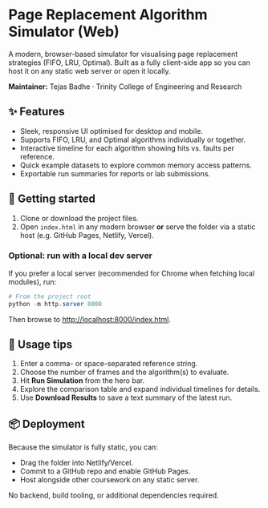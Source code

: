 # Page Replacement Algorithm Simulator (Web)

A modern, browser-based simulator for visualising page replacement strategies (FIFO, LRU, Optimal). Built as a fully client-side app so you can host it on any static web server or open it locally.

**Maintainer:** Tejas Badhe &middot; Trinity College of Engineering and Research

## ✨ Features

- Sleek, responsive UI optimised for desktop and mobile.
- Supports FIFO, LRU, and Optimal algorithms individually or together.
- Interactive timeline for each algorithm showing hits vs. faults per reference.
- Quick example datasets to explore common memory access patterns.
- Exportable run summaries for reports or lab submissions.

## 🚀 Getting started

1. Clone or download the project files.
2. Open `index.html` in any modern browser **or** serve the folder via a static host (e.g. GitHub Pages, Netlify, Vercel).

### Optional: run with a local dev server

If you prefer a local server (recommended for Chrome when fetching local modules), run:

```powershell
# From the project root
python -m http.server 8000
```

Then browse to [http://localhost:8000/index.html](http://localhost:8000/index.html).

## 🧠 Usage tips

1. Enter a comma- or space-separated reference string.
2. Choose the number of frames and the algorithm(s) to evaluate.
3. Hit **Run Simulation** from the hero bar.
4. Explore the comparison table and expand individual timelines for details.
5. Use **Download Results** to save a text summary of the latest run.

## 📦 Deployment

Because the simulator is fully static, you can:

- Drag the folder into Netlify/Vercel.
- Commit to a GitHub repo and enable GitHub Pages.
- Host alongside other coursework on any static server.

No backend, build tooling, or additional dependencies required.
